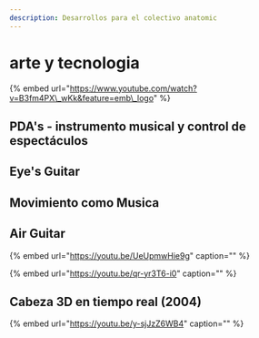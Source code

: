 ```yaml
---
description: Desarrollos para el colectivo anatomic
---
```


# arte y tecnologia

{% embed url="https://www.youtube.com/watch?v=B3fm4PX\_wKk&feature=emb\_logo" %}

## PDA's - instrumento musical y control de espectáculos

## Eye's Guitar



## Movimiento como Musica

## Air Guitar

{% embed url="https://youtu.be/UeUpmwHie9g" caption="" %}

{% embed url="https://youtu.be/qr-yr3T6-i0" caption="" %}

## Cabeza 3D en tiempo real \(2004\)

{% embed url="https://youtu.be/y-sjJzZ6WB4" caption="" %}

